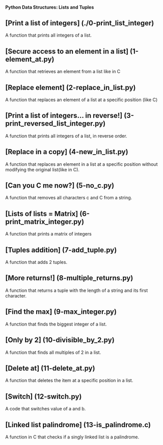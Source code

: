 ####  Python Data Structures: Lists and Tuples <br/>
## [Print a list of integers] (./0-print_list_integer) <br/>
A function that prints all integers of a list.<br/>
## [Secure access to an element in a list] (1-element_at.py)<br/>
A function that retrieves an element from a list like in C<br/>
## [Replace element] (2-replace_in_list.py)<br/>
A function that replaces an element of a list at a specific position (like C)<br/>
## [Print a list of integers... in reverse!] (3-print_reversed_list_integer.py)<br/>
A function that prints all integers of a list, in reverse order.<br/>
## [Replace in a copy] (4-new_in_list.py)<br/>
A function that replaces an element in a list at a specific position without modifying the original list(like in C).<br/>
## [Can you C me now?] (5-no_c.py)<br/>
A function that removes all characters c and C from a string.<br/>
## [Lists of lists = Matrix] (6-print_matrix_integer.py)<br/>
A function that prints a matrix of integers <br/>
## [Tuples addition] (7-add_tuple.py)<br/>
A function that adds 2 tuples. <br/>
## [More returns!] (8-multiple_returns.py)<br/>
A function that returns a tuple with the length of a string and its first character. <br/>
## [Find the max] (9-max_integer.py)<br/>
A function that finds the biggest integer of a list.<br/>
## [Only by 2] (10-divisible_by_2.py)<br/>
A function that finds all multiples of 2 in a list.<br/>
## [Delete at] (11-delete_at.py)<br/>
A function that deletes the item at a specific position in a list.<br/>
## [Switch] (12-switch.py)<br/>
A code that switches value of a and b.<br/>
## [Linked list palindrome] (13-is_palindrome.c)<br/>
A function in C that checks if a singly linked list is a palindrome. <br/>
